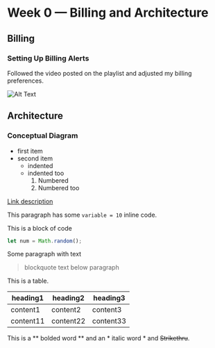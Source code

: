 # Week 0 — Billing and Architecture

## Billing

### Setting Up Billing Alerts
Followed the video posted on the playlist and adjusted my billing preferences.

![Alt Text](https://pasteboard.co/YJ443BgenNwK.png)

## Architecture

### Conceptual Diagram

- first item
- second item
  - indented
  - indented too
    1. Numbered
    2. Numbered too

[Link description](http://www.github.com)

This paragraph has some `variable = 10` inline code.

This is a block of code
```javascript
let num = Math.random();
```

Some paragraph with text
> blockquote text below paragraph

This is a table.

| heading1 | heading2 | heading3 |
| --- | --- | --- |
| content1 | content2 | content3 |
| content11 | content22 | content33 |

This is a ** bolded word ** and an * italic word * and ~~Strikethru~~.
